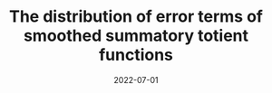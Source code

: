 ---
topic: Number theory
title: The distribution of error terms of smoothed summatory totient functions
date: 2022-07-01
pub: Proceedings of the American Mathematical Society, to appear
coauthors: Hannah Lang, Hamilton Wan, and Nancy Xu
arxiv: 2207.07722
slides:
poster:
blog:
video:
---